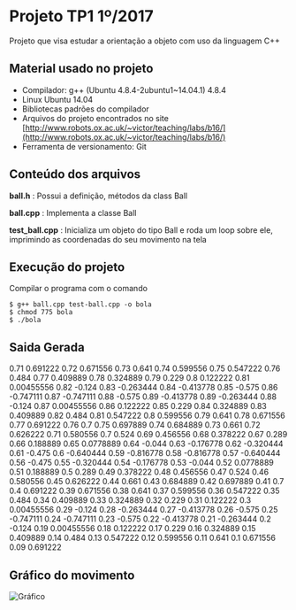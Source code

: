 # Projeto TP1 1º/2017

Projeto que visa estudar a orientação a objeto com uso da linguagem C++

## Material usado no projeto

- Compilador: g++ (Ubuntu 4.8.4-2ubuntu1~14.04.1) 4.8.4
- Linux Ubuntu 14.04
- Bibliotecas padrões do compilador
- Arquivos do projeto encontrados no site [http://www.robots.ox.ac.uk/~victor/teaching/labs/b16/](http://www.robots.ox.ac.uk/~victor/teaching/labs/b16/)
- Ferramenta de versionamento: Git

## Conteúdo dos arquivos
**ball.h** : Possui a definição, métodos da class Ball

**ball.cpp** : Implementa a classe Ball

**test_ball.cpp** : Inicializa um objeto do tipo Ball e roda um loop sobre ele, imprimindo as coordenadas do seu movimento na tela


## Execução do projeto

Compilar o programa com o comando 

```
$ g++ ball.cpp test-ball.cpp -o bola
$ chmod 775 bola
$ ./bola
```

## Saida Gerada

0.71 0.691222
0.72 0.671556
0.73 0.641
0.74 0.599556
0.75 0.547222
0.76 0.484
0.77 0.409889
0.78 0.324889
0.79 0.229
0.8 0.122222
0.81 0.00455556
0.82 -0.124
0.83 -0.263444
0.84 -0.413778
0.85 -0.575
0.86 -0.747111
0.87 -0.747111
0.88 -0.575
0.89 -0.413778
0.89 -0.263444
0.88 -0.124
0.87 0.00455556
0.86 0.122222
0.85 0.229
0.84 0.324889
0.83 0.409889
0.82 0.484
0.81 0.547222
0.8 0.599556
0.79 0.641
0.78 0.671556
0.77 0.691222
0.76 0.7
0.75 0.697889
0.74 0.684889
0.73 0.661
0.72 0.626222
0.71 0.580556
0.7 0.524
0.69 0.456556
0.68 0.378222
0.67 0.289
0.66 0.188889
0.65 0.0778889
0.64 -0.044
0.63 -0.176778
0.62 -0.320444
0.61 -0.475
0.6 -0.640444
0.59 -0.816778
0.58 -0.816778
0.57 -0.640444
0.56 -0.475
0.55 -0.320444
0.54 -0.176778
0.53 -0.044
0.52 0.0778889
0.51 0.188889
0.5 0.289
0.49 0.378222
0.48 0.456556
0.47 0.524
0.46 0.580556
0.45 0.626222
0.44 0.661
0.43 0.684889
0.42 0.697889
0.41 0.7
0.4 0.691222
0.39 0.671556
0.38 0.641
0.37 0.599556
0.36 0.547222
0.35 0.484
0.34 0.409889
0.33 0.324889
0.32 0.229
0.31 0.122222
0.3 0.00455556
0.29 -0.124
0.28 -0.263444
0.27 -0.413778
0.26 -0.575
0.25 -0.747111
0.24 -0.747111
0.23 -0.575
0.22 -0.413778
0.21 -0.263444
0.2 -0.124
0.19 0.00455556
0.18 0.122222
0.17 0.229
0.16 0.324889
0.15 0.409889
0.14 0.484
0.13 0.547222
0.12 0.599556
0.11 0.641
0.1 0.671556
0.09 0.691222


## Gráfico do movimento

![Gráfico]("https://raw.githubusercontent.com/pablomuro/TP1_UNB_2017/master/grafico.png")
